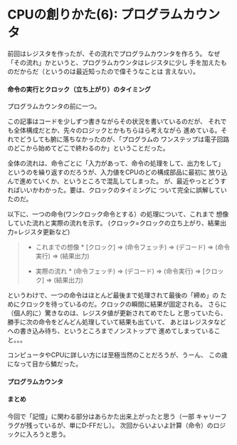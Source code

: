 # CPUの創りかた(6): プログラムカウンタ

前回はレジスタを作ったが、その流れでプログラムカウンタを作ろう。
なぜ「その流れ」かというと、プログラムカウンタはレジスタに少し
手を加えたものだからだ（というのは最近知ったので偉そうなことは
言えない）。

#### 命令の実行とクロック（立ち上がり）のタイミング

プログラムカウンタの前に一つ。

この記事はコードを少しずつ書きながらその状況を書いているのだが、
それでも全体構成だとか、先々のロジックとかもちらほら考えながら
進めている。それでどうしても腑に落ちなかったのが、「プログラムの
ワンステップは電子回路のどこから始めてどこで終わるのか」ということだった。

全体の流れは、命令ごとに「入力があって、命令の処理をして、出力をして」
というのを繰り返すのだろうが、入力値をCPUのどの構成部品に最初に
放り込んで進めていくか、というところで混乱してしまった。
が、最近やっとどうすればいいかわかった。要は、クロックのタイミングに
ついて完全に誤解していたのだ。

以下に、一つの命令(ワンクロック命令とする）の処理について、これまで
想像していた流れと実際の流れを示す。
(クロック=クロックの立ち上がり、結果出力=レジスタ更新など)

> * これまでの想像 *
> [クロック] => (命令フェッチ) => (デコード) => (命令実行) => (結果出力)
>
> * 実際の流れ *
> (命令フェッチ) => (デコード) => (命令実行) => [クロック] => (結果出力)

というわけで、一つの命令はほとんど最後まで処理されて最後の「締め」の
ためにクロックを待っているのだ。クロックの瞬間に結果が固定される。
さらに（個人的に）驚きなのは、レジスタ値が更新されてめでたし
と思っていたら、勝手に次の命令をどんどん処理していて結果も出ていて、
あとはレジスタなどへの書き込み待ち、というところまでノンストップで
進めてしまっていること。。。

コンピュータやCPUに詳しい方には至極当然のことだろうが、うーん、
この歳になって目から鱗だった。

#### プログラムカウンタ


#### まとめ

今回で「記憶」に関わる部分はあらかた出来上がったと思う（一部
キャリーフラグが残っているが、単にD-FFだし）。
次回からいよいよ計算（命令）のロジックに入ろうと思う。

